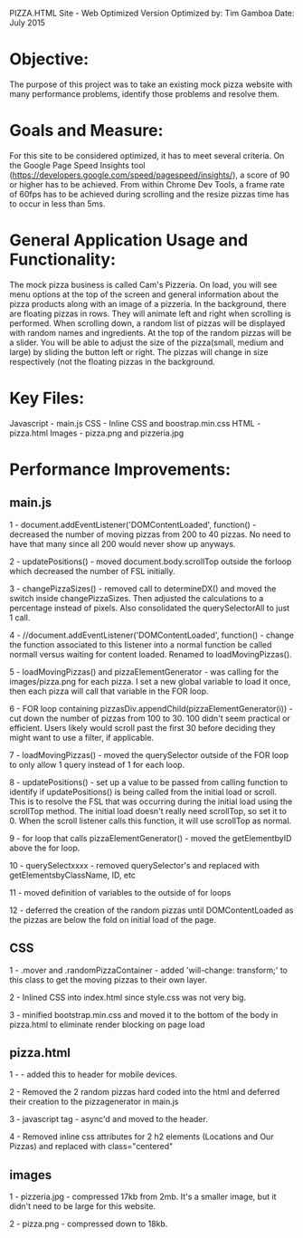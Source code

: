 PIZZA.HTML Site - Web Optimized Version
Optimized by: Tim Gamboa
Date: July 2015

Objective:  
==========
The purpose of this project was to take an existing mock pizza website with many performance 
problems, identify those problems and resolve them.

Goals and Measure:  
=================
For this site to be considered optimized, it has to meet several criteria. On the Google 
Page Speed Insights tool (https://developers.google.com/speed/pagespeed/insights/), a score 
of 90 or higher has to be achieved. From within Chrome Dev Tools, a frame rate of 60fps has 
to be achieved during scrolling and the resize pizzas time has to occur in less than 5ms.

General Application Usage and Functionality:
============================================
The mock pizza business is called Cam's Pizzeria. On load, you will see menu options at the
top of the screen and general information about the pizza products along with an image of
a pizzeria. In the background, there are floating pizzas in rows. They will animate left 
and right when scrolling is performed. When scrolling down, a random list of pizzas will
be displayed with random names and ingredients. At the top of the random pizzas will be a
slider. You will be able to adjust the size of the pizza(small, medium and large) by
sliding the button left or right. The pizzas will change in size respectively (not the
floating pizzas in the background.

Key Files:
==========
Javascript - main.js
CSS - Inline CSS and boostrap.min.css
HTML - pizza.html
Images - pizza.png and pizzeria.jpg


Performance Improvements:
=========================

main.js
-------
1 - document.addEventListener('DOMContentLoaded', function() - decreased the number of 
moving pizzas from 200 to 40 pizzas. No need to have that many since all 200 would never 
show up anyways.

2 - updatePositions() - moved document.body.scrollTop outside the forloop which decreased
the number of FSL initially.

3 - changePizzaSizes() - removed call to determineDX() and moved the switch inside
changePizzaSizes. Then adjusted the calculations to a percentage instead of pixels. Also
consolidated the querySelectorAll to just 1 call.

4 - //document.addEventListener('DOMContentLoaded', function() - change the function
associated to this listener into a normal function be called normall versus waiting for
content loaded. Renamed to loadMovingPizzas().

5 - loadMovingPizzas() and pizzaElementGenerator - was calling for the images/pizza.png 
for each pizza. I set a new global variable to load it once, then each pizza will call 
that variable in the FOR loop.

6 - FOR loop containing pizzasDiv.appendChild(pizzaElementGenerator(i)) - cut down the
number of pizzas from 100 to 30. 100 didn't seem practical or efficient. Users likely
would scroll past the first 30 before deciding they might want to use a filter, if
applicable.

7 - loadMovingPizzas() - moved the querySelector outside of the FOR loop to only allow 1 
query instead of 1 for each loop.

8 - updatePositions() - set up a value to be passed from calling function to identify if
updatePositions() is being called from the initial load or scroll. This is to resolve
the FSL that was occurring during the initial load using the scrollTop method. The initial
load doesn't really need scrollTop, so set it to 0. When the scroll listener calls this
function, it will use scrollTop as normal.

9 - for loop that calls pizzaElementGenerator() - moved the getElementbyID above the for 
loop.

10 - querySelectxxxx - removed querySelector's and replaced with getElementsbyClassName,
ID, etc

11 - moved definition of variables to the outside of for loops

12 - deferred the creation of the random pizzas until DOMContentLoaded as the pizzas are
below the fold on initial load of the page.

CSS
---------
1 - .mover and .randomPizzaContainer - added 'will-change: transform;' to this class to 
get the moving pizzas to their own layer.

2 - Inlined CSS into index.html since style.css was not very big.

3 - minified bootstrap.min.css and moved it to the bottom of the body in pizza.html to
eliminate render blocking on page load

pizza.html
----------
1 - <meta name=viewport content="width=device-width, initial-scale=1"> - added this to
header for mobile devices.

2 - Removed the 2 random pizzas hard coded into the html and deferred their creation to
the pizzagenerator in main.js

3 - javascript tag - async'd and moved to the header.

4 - Removed inline css attributes for 2 h2 elements (Locations and Our Pizzas) and 
replaced with class="centered"

images
------
1 - pizzeria.jpg - compressed 17kb from 2mb. It's a smaller image, but it didn't need
to be large for this website.

2 - pizza.png - compressed down to 18kb.

